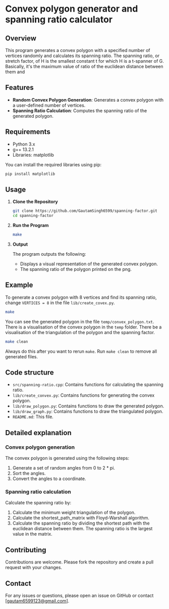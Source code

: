 # Convex polygon generator and spanning ratio calculator

## Overview

This program generates a convex polygon with a specified number of vertices randomly and calculates its spanning ratio.
The spanning ratio, or stretch factor, of H is the smallest constant t for which H is a t-spanner of G.
Basically, it's the maximum value of ratio of the euclidean distance between them and 

## Features

- **Random Convex Polygon Generation**: Generates a convex polygon with a user-defined number of vertices.
- **Spanning Ratio Calculation**: Computes the spanning ratio of the generated polygon.

## Requirements

- Python 3.x
- g++ 13.2.1
- Libraries: matplotlib

You can install the required libraries using pip:

```sh
pip install matplotlib
```

## Usage

1. **Clone the Repository**

   ```sh
   git clone https://github.com/GautamSingh6599/spanning-factor.git
   cd spanning-factor
   ```

2. **Run the Program**

   ```sh
   make
   ```

3. **Output**

   The program outputs the following:
   - Displays a visual representation of the generated convex polygon.
   - The spanning ratio of the polygon printed on the png.

## Example

To generate a convex polygon with 8 vertices and find its spanning ratio,
change `VERTICES = 8` in the file `lib/create_covex.py`.

```sh
make
```

You can see the generated polygon in the file `temp/convex_polygon.txt`. There
is a visualisation of the convex polygon in the `temp` folder. There be a visualisation of the triangulation of the polygon and the spanning factor.

```sh
make clean
```

Always do this after you want to rerun `make`. Run `make clean` to remove all
generated files.

## Code structure

- `src/spanning-ratio.cpp`: Contains functions for calculating the spanning ratio.
- `lib/create_convex.py`: Contains functions for generating the convex polygon.
- `lib/draw_polygon.py`: Contains functions to draw the generated polygon.
- `lib/draw_graph.py`: Contains functions to draw the triangulated polygon.
- `README.md`: This file.

## Detailed explanation

### Convex polygon generation

The convex polygon is generated using the following steps:
1. Generate a set of random angles from 0 to 2 * pi.
2. Sort the angles.
3. Convert the angles to a coordinate.

### Spanning ratio calculation

Calculate the spanning ratio by:
1. Calculate the minimum weight triangulation of the polygon.
2. Calculate the shortest_path_matrix with Floyd-Warshall algorithm.
3. Calculate the spanning ratio by dividing the shortest path with the
   euclidean distance between them. The spanning ratio is the largest value in
   the matrix.

## Contributing

Contributions are welcome. Please fork the repository and create a pull request with your changes.

## Contact

For any issues or questions, please open an issue on GitHub or contact [gautam6599123@gmail.com].
